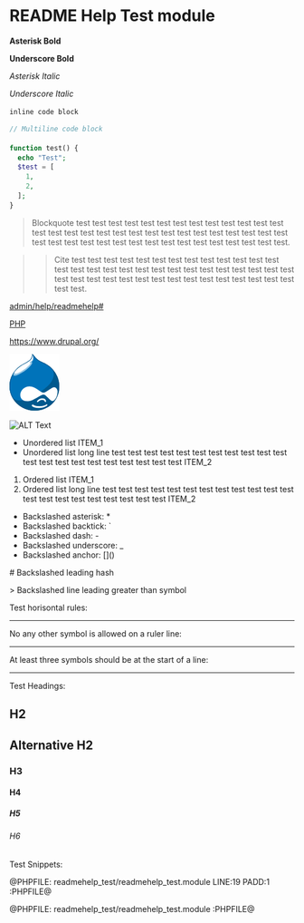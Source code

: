 # README Help Test module

**Asterisk Bold**

__Underscore Bold__

*Asterisk Italic*

_Underscore Italic_

`inline code block`

```php
// Multiline code block

function test() {
  echo "Test";
  $test = [
    1,
    2,
  ];
}
```

> Blockquote test test test test test test test test test test test test test
test test test test test test test test test test test test test test test test
test test test test test test test test test test test test test test test test.


>> Cite test test test test test test test test test test test test test
test test test test test test test test test test test test test test test test
test test test test test test test test test test test test test test test test.


[admin/help/readmehelp#](#0 "Anchor relative path test")

[PHP](http://php.net/ "Anchor absolute path test")

https://www.drupal.org/

![ALT Text](images/druplicon.png "Image relative path test")


![ALT Text](https://raw.githubusercontent.com/drugan/readmehelp/master/images/drupalcat.png
"Image absolute path test")


- Unordered list ITEM_1
- Unordered list long line test test test test test test test test test test
test test test test test test test test test test test ITEM_2


1. Ordered list ITEM_1
2. Ordered list long line test test test test test test test test test test
test test test test test test test test test test test ITEM_2


- Backslashed asterisk: \*
- Backslashed backtick: \`
- Backslashed dash: \-
- Backslashed underscore: \_
- Backslashed anchor: \[\]\(\)

\# Backslashed leading hash

\> Backslashed line leading greater than symbol

Test horisontal rules:
________________________________________________________________________________

No any other symbol is allowed on a ruler line:

********************************************************************************

At least three symbols should be at the start of a line:

---


Test Headings:

## H2

Alternative H2
--------------

### H3

#### H4

##### H5

###### H6

Test Snippets:

@PHPFILE: readmehelp_test/readmehelp_test.module LINE:19 PADD:1 :PHPFILE@

@PHPFILE: readmehelp_test/readmehelp_test.module :PHPFILE@


